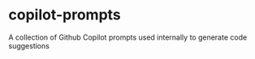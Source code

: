 # copilot-prompts
A collection of Github Copilot prompts used internally to generate code suggestions
